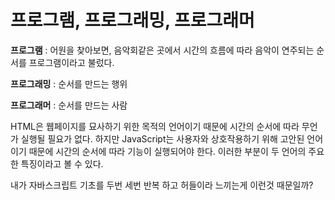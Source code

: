 # **프로그램, 프로그래밍, 프로그래머**

**프로그램** : 어원을 찾아보면, 음악회같은 곳에서 시간의 흐름에 따라 음악이 연주되는 순서를 프로그램이라고 불렀다. 

**프로그래밍** : 순서를 만드는 행위

**프로그래머** : 순서를 만드는 사람

HTML은 웹페이지를 묘사하기 위한 목적의 언어이기 때문에 시간의 순서에 따라 무언가 실행될 필요가 없다. 하지만 JavaScript는 사용자와 상호작용하기 위해 고안된 언어이기 때문에 시간의 순서에 따라 기능이 실행되어야 한다. 이러한 부분이 두 언어의 주요한 특징이라고 볼 수 있다.

 내가 자바스크립트 기초를 두번 세번 반복 하고 허들이라 느끼는게 이런것 때문일까?
